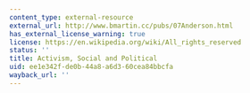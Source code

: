 ```yaml
---
content_type: external-resource
external_url: http://www.bmartin.cc/pubs/07Anderson.html
has_external_license_warning: true
license: https://en.wikipedia.org/wiki/All_rights_reserved
status: ''
title: Activism, Social and Political
uid: ee1e342f-de0b-44a8-a6d3-60cea84bbcfa
wayback_url: ''
---
```

